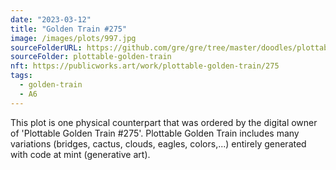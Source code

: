 ```yaml
---
date: "2023-03-12"
title: "Golden Train #275"
image: /images/plots/997.jpg
sourceFolderURL: https://github.com/gre/gre/tree/master/doodles/plottable-golden-train
sourceFolder: plottable-golden-train
nft: https://publicworks.art/work/plottable-golden-train/275
tags:
  - golden-train
  - A6
---
```


This plot is one physical counterpart that was ordered by the digital owner of 'Plottable Golden Train #275'. 
Plottable Golden Train includes many variations (bridges, cactus, clouds, eagles, colors,...) entirely generated with code at mint (generative art).
